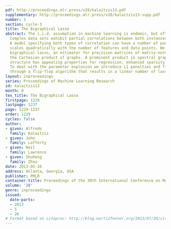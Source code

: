 ```yaml
---
pdf: http://proceedings.mlr.press/v28/kalaitzis13.pdf
supplementary: http://proceedings.mlr.press/v28/kalaitzis13-supp.pdf
number: 3
section: cycle-3
title: The Bigraphical Lasso
abstract: The i.i.d. assumption in machine learning is endemic, but often flawed.
  Complex data sets exhibit partial correlations between both instances and features.
  A model specifying both types of correlation can have a number of parameters that
  scales quadratically with the number of features and data points. We introduce the
  bigraphical lasso, an estimator for precision matrices of matrix-normals based on
  the Cartesian product of graphs. A prominent product in spectral graph theory, this
  structure has appealing properties for regression, enhanced sparsity and interpretability.
  To deal with the parameter explosion we introduce L1 penalties and fit the model
  through a flip-flop algorithm that results in a linear number of lasso regressions.
layout: inproceedings
series: Proceedings of Machine Learning Research
id: kalaitzis13
month: 0
tex_title: The Bigraphical Lasso
firstpage: 1229
lastpage: 1237
page: 1229-1237
order: 1229
cycles: false
author:
- given: Alfredo
  family: Kalaitzis
- given: John
  family: Lafferty
- given: Neil
  family: Lawrence
- given: Shuheng
  family: Zhou
date: 2013-05-26
address: Atlanta, Georgia, USA
publisher: PMLR
container-title: Proceedings of the 30th International Conference on Machine Learning
volume: '28'
genre: inproceedings
issued:
  date-parts:
  - 2013
  - 5
  - 26
# Format based on citeproc: http://blog.martinfenner.org/2013/07/30/citeproc-yaml-for-bibliographies/
---
```

